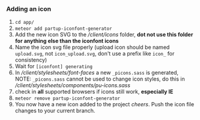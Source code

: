 ### Adding an icon
1. `cd app/`
2. `meteor add partup-iconfont-generator`
3. Add the new icon SVG to the */client/icons* folder, **dot not use this folder for anything else than the iconfont icons**
4. Name the icon svg file properly (upload icon should be named `upload.svg`, not `icon_upload.svg`, don't use a prefix like `icon_` for consistency)
5. Wait for `[iconfont] generating`
6. In */client/stylesheets/font-faces* a new `_picons.sass` is generated, NOTE: `_picons.sass` cannot be used to change icon styles, do this in */client/stylesheets/components/pu-icons.sass*
7. check in **all** supported browsers if icons still work, **especially IE**
8. `meteor remove partup-iconfont-generator`
9. You now have a new icon added to the project *cheers*. Push the icon file changes to your current branch.